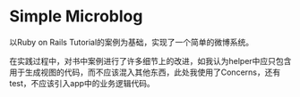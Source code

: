 Simple Microblog
=============

以Ruby on Rails Tutorial的案例为基础，实现了一个简单的微博系统。

在实践过程中，对书中案例进行了许多细节上的改进，如我认为helper中应只包含用于生成视图的代码，而不应该混入其他东西，此处我使用了Concerns，还有test，不应该引入app中的业务逻辑代码。
